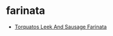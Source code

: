 # farinata

 * [Torquatos Leek And Sausage Farinata](../index/t/torquatos-leek-and-sausage-farinata-40034.json)
